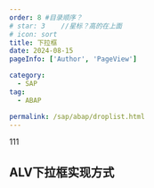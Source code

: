 ```yaml
---
order: 8 #目录顺序？
# star: 3    //星标？高的在上面
# icon: sort
title: 下拉框
date: 2024-08-15
pageInfo: ['Author', 'PageView']

category:
  - SAP
tag:
  - ABAP

permalink: /sap/abap/droplist.html
---
```

111
<!-- more -->
## ALV下拉框实现方式
